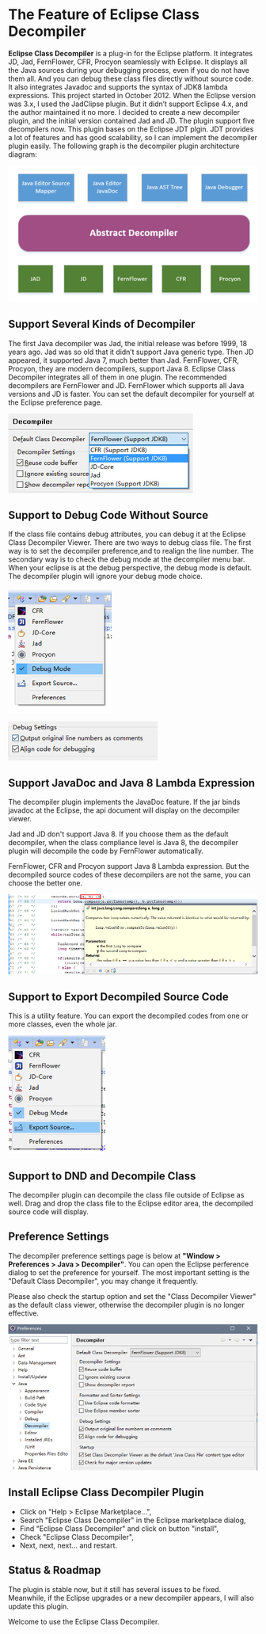 # The Feature of Eclipse Class Decompiler
**Eclipse Class Decompiler** is a plug-in for the Eclipse platform. It integrates JD, Jad, FernFlower, CFR, Procyon seamlessly with Eclipse. It displays all the Java sources during your debugging process, even if you do not have them all. And you can debug these class files directly without source code. It also integrates Javadoc and supports the syntax of JDK8 lambda expressions.
This project started in October 2012. When the Eclipse version was 3.x, I used the JadClipse plugin. But it didn’t support Eclipse 4.x, and the author maintained it no more. I decided to create a new decompiler plugin, and the initial version contained Jad and JD. The plugin support five decompilers now.
This plugin bases on the Eclipse JDT plgin. JDT provides a lot of features and has good scalability, so I can implement the decompiler plugin easily. The following graph is the decompiler plugin architecture diagram:

![architecture](https://raw.githubusercontent.com/cnfree/Journal/master/Decompiler/decompiler.png)

## Support Several Kinds of Decompiler
The first Java decompiler was Jad, the initial release was before 1999, 18 years ago. Jad was so old that it didn’t support Java generic type. Then JD appeared, it supported Java 7, much better than Jad. FernFlower, CFR, Procyon, they are modern decompilers, support Java 8. Eclipse Class Decompiler integrates all of them in one plugin. The recommended decompilers are FernFlower and JD. FernFlower which supports all Java versions and JD is faster. You can set the default decompiler for yourself at the Eclipse preference page.

![default decompiler setting](https://raw.githubusercontent.com/cnfree/Journal/master/Decompiler/default.png)

## Support to Debug Code Without Source
If the class file contains debug attributes, you can debug it at the Eclipse Class Decompiler Viewer. There are two ways to debug class file. The first way is to set the decompiler preference,and to realign the line number. The secondary way is to check the debug mode at the decompiler menu bar. When your eclipse is at the debug perspective, the debug mode is default. The decompiler plugin will ignore your debug mode choice.

![debug settings](https://raw.githubusercontent.com/cnfree/Journal/master/Decompiler/debug_menuitem.png)

![debug menuitem](https://raw.githubusercontent.com/cnfree/Journal/master/Decompiler/debug_settings.png)

## Support JavaDoc and Java 8 Lambda Expression
The decompiler plugin implements the JavaDoc feature. If the jar binds javadoc at the Eclipse, the api document will display on the decompiler viewer.

Jad and JD don't support Java 8. If you choose them as the default decompiler, when the class compliance level is Java 8, the decompiler plugin will decompile the code by FernFlower automatically.

FernFlower, CFR and Procyon support Java 8 Lambda expression. But the decompiled source codes of these decompilers are not the same, you can choose the better one.

![Lambda & Javadoc](https://raw.githubusercontent.com/cnfree/Journal/master/Decompiler/lambda&javadoc.png)

## Support to Export Decompiled Source Code
This is a utility feature. You can export the decompiled codes from one or more classes, even the whole jar.

![export](https://raw.githubusercontent.com/cnfree/Journal/master/Decompiler/export.png)

## Support to DND and Decompile Class
The decompiler plugin can decompile the class file outside of Eclipse as well. Drag and drop the class file to the Eclipse editor area, the decompiled source code will display.

## Preference Settings
The decompiler preference settings page is below at **"Window > Preferences > Java > Decompiler"**. You can open the Eclipse perference dialog to set the preference for yourself. The most important setting is the "Default Class Decompiler", you may change it frequently.

Please also check the startup option and set the "Class Decompiler Viewer" as the default class viewer, otherwise the decompiler plugin is no longer effective.

![Preferences](https://raw.githubusercontent.com/cnfree/Journal/master/Decompiler/Preferences.png)

## Install Eclipse Class Decompiler Plugin
* Click on "Help > Eclipse Marketplace...",
* Search "Eclipse Class Decompiler" in the Eclipse marketplace dialog,
* Find "Eclipse Class Decompiler" and click on button "install",
* Check "Eclipse Class Decompiler",
* Next, next, next... and restart.


## Status & Roadmap
The plugin is stable now, but it still has several issues to be fixed. Meanwhile, if the Eclipse upgrades or a new decompiler appears, I will also update this plugin.

Welcome to use the Eclipse Class Decompiler.
